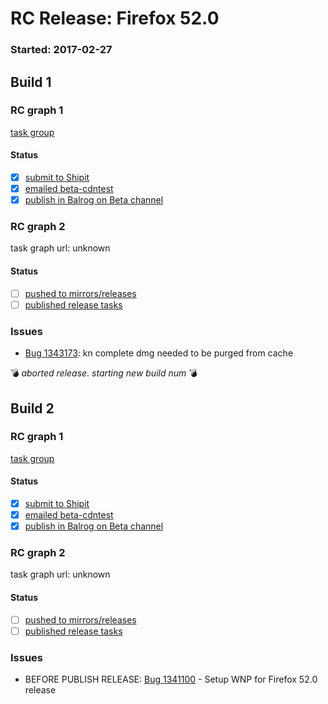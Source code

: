 # RC Release: Firefox 52.0

### Started: 2017-02-27

## Build 1

### RC graph 1
[task group](https://tools.taskcluster.net/push-inspector/#/fZx5UUxeTVeWR38eKFdK5A)

#### Status
- [x] [submit to Shipit](https://wiki.mozilla.org/Release:Release_Automation_on_Mercurial:Starting_a_Release#Submit_to_Ship_It)
- [x] [emailed beta-cdntest](../how-tos/relpro.md#1-email-drivers-re-release-live-on-test-channel)
- [x] [publish in Balrog on Beta channel](../how-tos/relpro.md#3-publish-release)

### RC graph 2
task graph url: unknown

#### Status
- [ ] [pushed to mirrors/releases](../how-tos/relpro.md#2-push-to-releases-dir-mirrors)
- [ ] [published release tasks](../how-tos/relpro.md#3-publish-release)

### Issues
- [Bug 1343173](https://bugzil.la/1343173): kn complete dmg needed to be purged from cache

:bomb: _aborted release. starting new build num_ :bomb:

## Build 2

### RC graph 1
[task group](https://tools.taskcluster.net/push-inspector/#/Noc09qlSTsOmJGNsv8DU1w)

#### Status
- [x] [submit to Shipit](https://wiki.mozilla.org/Release:Release_Automation_on_Mercurial:Starting_a_Release#Submit_to_Ship_It)
- [x] [emailed beta-cdntest](../how-tos/relpro.md#1-email-drivers-re-release-live-on-test-channel)
- [x] [publish in Balrog on Beta channel](../how-tos/relpro.md#3-publish-release)

### RC graph 2
task graph url: unknown

#### Status
- [ ] [pushed to mirrors/releases](../how-tos/relpro.md#2-push-to-releases-dir-mirrors)
- [ ] [published release tasks](../how-tos/relpro.md#3-publish-release)

### Issues
- BEFORE PUBLISH RELEASE: [Bug 1341100](https://bugzil.la/1341100) - Setup WNP for Firefox 52.0 release


